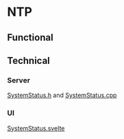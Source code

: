 # NTP

## Functional

## Technical

### Server

[SystemStatus.h](https://github.com/MoonModules/MoonLight/blob/main/lib/framework/SystemStatus.h) and [SystemStatus.cpp](https://github.com/MoonModules/MoonLight/blob/main/lib/framework/SystemStatus.cpp)

### UI

[SystemStatus.svelte](https://github.com/MoonModules/MoonLight/blob/main/interface/src/routes/system/status/SystemStatus.svelte)
